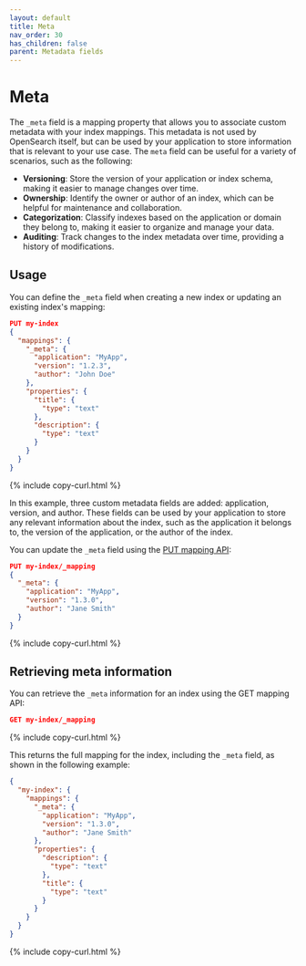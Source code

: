 ```yaml
---
layout: default
title: Meta
nav_order: 30
has_children: false
parent: Metadata fields
---
```


# Meta

The `_meta` field is a mapping property that allows you to associate custom metadata with your index mappings. This metadata is not used by OpenSearch itself, but can be used by your application to store information that is relevant to your use case. The `meta` field can be useful for a variety of scenarios, such as the following: 

- **Versioning**: Store the version of your application or index schema, making it easier to manage changes over time.
- **Ownership**: Identify the owner or author of an index, which can be helpful for maintenance and collaboration.
- **Categorization**: Classify indexes based on the application or domain they belong to, making it easier to organize and manage your data.
- **Auditing**: Track changes to the index metadata over time, providing a history of modifications.

## Usage

You can define the `_meta` field when creating a new index or updating an existing index's mapping: 

```json
PUT my-index
{
  "mappings": {
    "_meta": {
      "application": "MyApp",
      "version": "1.2.3",
      "author": "John Doe"
    },
    "properties": {
      "title": {
        "type": "text"
      },
      "description": {
        "type": "text"
      }
    }
  }
}

```
{% include copy-curl.html %}

In this example, three custom metadata fields are added: application, version, and author. These fields can be used by your application to store any relevant information about the index, such as the application it belongs to, the version of the application, or the author of the index.

You can update the `_meta` field using the [PUT mapping API](/api-reference/index-apis/put-mapping/):

```json
PUT my-index/_mapping
{
  "_meta": {
    "application": "MyApp",
    "version": "1.3.0",
    "author": "Jane Smith"
  }
}
```
{% include copy-curl.html %}

## Retrieving meta information

You can retrieve the `_meta` information for an index using the GET mapping API:

```json
GET my-index/_mapping
```
{% include copy-curl.html %}

This returns the full mapping for the index, including the `_meta` field, as shown in the following example: 

```json
{
  "my-index": {
    "mappings": {
      "_meta": {
        "application": "MyApp",
        "version": "1.3.0",
        "author": "Jane Smith"
      },
      "properties": {
        "description": {
          "type": "text"
        },
        "title": {
          "type": "text"
        }
      }
    }
  }
}
```
{% include copy-curl.html %}


